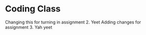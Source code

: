 # Coding Class
Changing this for turning in assignment 2. Yeet
Adding changes for assignment 3. Yah yeet
